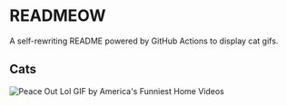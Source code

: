 # READMEOW

A self-rewriting README powered by GitHub Actions to display cat gifs.

## Cats

![Peace Out Lol GIF by America's Funniest Home Videos](https://media2.giphy.com/media/l4KibK3JwaVo0CjDO/200.gif?cid=9acd02daotv3wz8q52ypon5zzg1nepk87z2nyj341c0vy4tl&ep=v1_gifs_search&rid=200.gif&ct=g)
